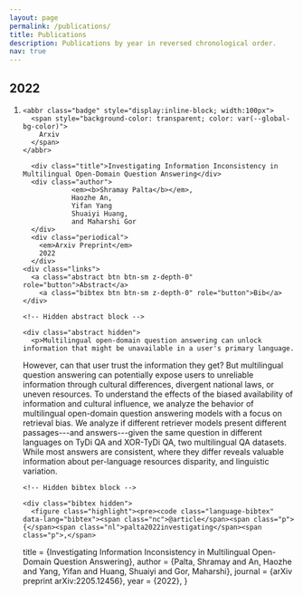 ```yaml
---
layout: page
permalink: /publications/
title: Publications
description: Publications by year in reversed chronological order.
nav: true
---
```


<!-- Content -->

  <div class="container mt-5">
    <div class="post">

  <article>
    <div class="publications">


  <h2 class="year">2022</h2>
  <ol class="bibliography"><li><div class="row">
  <div class="col-sm-2 abbr">
  
    
    <abbr class="badge" style="display:inline-block; width:100px">
      <span style="background-color: transparent; color: var(--global-bg-color)">
        Arxiv
      </span>
    </abbr>
    
  
  </div>

  <div id="palta2022investigating" class="col-sm-8">
    
      <div class="title">Investigating Information Inconsistency in Multilingual Open-Domain Question Answering</div>
      <div class="author">            
                <em><b>Shramay Palta</b></em>,
                Haozhe An,
                Yifan Yang
                Shuaiyi Huang,
                and Maharshi Gor
      </div>
      <div class="periodical">
        <em>Arxiv Preprint</em>
        2022
      </div>
    <div class="links">  
      <a class="abstract btn btn-sm z-depth-0" role="button">Abstract</a>
        <a class="bibtex btn btn-sm z-depth-0" role="button">Bib</a>
    </div>

    <!-- Hidden abstract block -->
    
    <div class="abstract hidden">
      <p>Multilingual open-domain question answering can unlock information that might be unavailable in a user's primary language.  
However, can that user trust the information they get? But multilingual question answering can potentially expose users to unreliable information through cultural differences, divergent national laws, or uneven resources. To understand the effects of the biased availability of information and cultural influence, we analyze the behavior of multilingual open-domain question answering models with a focus on retrieval bias. We analyze if different retriever models present different passages---and answers---given the same question in different languages on TyDi QA and XOR-TyDi QA, two multilingual QA datasets. While most answers are consistent, where they differ reveals valuable information about per-language resources disparity, and linguistic variation.</p>
    </div>

    <!-- Hidden bibtex block -->
    
    <div class="bibtex hidden">
      <figure class="highlight"><pre><code class="language-bibtex" data-lang="bibtex"><span class="nc">@article</span><span class="p">{</span><span class="nl">palta2022investigating</span><span class="p">,</span>
  <span class="na">title</span> <span class="p">=</span> <span class="s">{Investigating Information Inconsistency in Multilingual Open-Domain Question Answering}</span><span class="p">,</span>
  <span class="na">author</span> <span class="p">=</span> <span class="s">{Palta, Shramay and An, Haozhe and Yang, Yifan and Huang, Shuaiyi and Gor, Maharshi}</span><span class="p">,</span>
  <span class="na">journal</span> <span class="p">=</span> <span class="s">{arXiv preprint arXiv:2205.12456}</span><span class="p">,</span>
  <span class="na">year</span> <span class="p">=</span> <span class="s">{2022}</span><span class="p">,</span>
<span class="p">}</span></code></pre></figure>
    </div>
    
<!-- Add more here -->
  </div>
</div>
</li></ol>
</div></article>
</div></div>